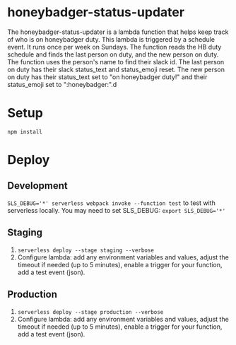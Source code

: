 # honeybadger-status-updater
 The honeybadger-status-updater is a lambda function that helps keep track of who is on honeybadger duty.  This lambda is triggered by a schedule event.  It runs once per week on Sundays.  The function reads the HB duty schedule and finds the last person on duty, and the new person on duty.  The function uses the person's name to find their slack id.  The last person on duty has their slack status_text and status_emoji reset.  The new person on duty has their status_text set to "on honeybadger duty!" and their status_emoji set to ":honeybadger:".d
 
# Setup

`npm install`

# Deploy

## Development

`SLS_DEBUG='*' serverless webpack invoke --function test` to test with serverless locally. You may need to set SLS_DEBUG: `export SLS_DEBUG='*'`

## Staging

1. `serverless deploy --stage staging --verbose`
1. Configure lambda: add any environment variables and values, adjust the timeout if needed (up to 5 minutes), enable a trigger for your function, add a test event (json).

## Production

1. `serverless deploy --stage production --verbose`
1. Configure lambda: add any environment variables and values, adjust the timeout if needed (up to 5 minutes), enable a trigger for your function, add a test event (json).

